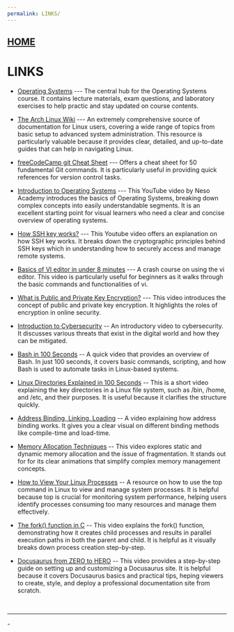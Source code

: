 ```yaml
---
permalink: LINKS/
---
```

## [HOME](../)

# LINKS

* [Operating Systems](https://os.vlsm.org/) --- The central hub for the Operating Systems course. It contains lecture materials, exam questions, and laboratory exercises to help practic and stay updated on course contents.

* [The Arch Linux Wiki](https://wiki.archlinux.org/title/Main_page) --- An extremely comprehensive source of documentation for Linux users, covering a wide range of topics from basic setup to advanced system administration. This resource is particularly valuable because it provides clear, detailed, and up-to-date guides that can help in navigating Linux.

* [freeCodeCamp git Cheat Sheet](https://www.freecodecamp.org/news/git-cheat-sheet/) --- Offers a cheat sheet for 50 fundamental Git commands. It is particularly useful in providing quick references for version control tasks. 

* [Introduction to Operating Systems](https://youtu.be/vBURTt97EkA?si=81_dozikeNZ9jqeJ) --- This YouTube video by Neso Academy introduces the basics of Operating Systems, breaking down complex concepts into easily understandable segments. It is an excellent starting point for visual learners who need a clear and concise overview of operating systems.

* [How SSH key works?](https://www.youtube.com/watch?v=y2SWzw9D4RA) --- This Youtube video offers an explanation on how SSH key works. It breaks down the cryptographic principles behind SSH keys which in understanding how to securely access and manage remote systems.

* [Basics of VI editor in under 8 minutes](https://www.youtube.com/watch?v=-_DvfdgR-LA&t=4s) --- A crash course on using the vi editor. This video is particularly useful for beginners as it walks through the basic commands and functionalities of vi.

* [What is Public and Private Key Encryption?](https://www.youtube.com/watch?v=84sO-0JxoHU) --- This video introduces the concept of public and private key encryption. It highlights the roles of encryption in online security.

* [Introduction to Cybersecurity](https://www.youtube.com/watch?v=ULGILG-ZhO0&list=PLQVJk9oC5JKq15cieChuOU9zFdf-FlnMi) -- An introductory video to cybersecurity. It discusses various threats that exist in the digital world and how they can be mitigated.

* [Bash in 100 Seconds](https://www.youtube.com/watch?v=I4EWvMFj37g) -- A quick video that provides an overview of Bash. In just 100 seconds, it covers basic commands, scripting, and how Bash is used to automate tasks in Linux-based systems.

* [Linux Directories Explained in 100 Seconds](https://www.youtube.com/watch?v=42iQKuQodW4) -- This is a short video explaining the key directories in a Linux file system, such as /bin, /home, and /etc, and their purposes. It is useful because it clarifies the structure quickly.

* [Address Binding, Linking, Loading](https://www.youtube.com/watch?v=40mrrsRJLYc) -- A video explaining how address binding works. It gives you a clear visual on different binding methods like compile-time and load-time. 

* [Memory Allocation Techniques](https://www.youtube.com/watch?v=JPaevdRfmV0) -- This video explores static and dynamic memory allocation and the issue of fragmentation. It stands out for for its clear animations that simplify complex memory management concepts.

* [How to View Your Linux Processes](https://www.freecodecamp.org/news/linux-top/) -- A resource on how to use the top command in Linux to view and manage system processes. It is helpful because top is crucial for monitoring system performance, helping users identify processes consuming too many resources and manage them effectively.

* [The fork() function in C](https://www.youtube.com/watch?v=cex9XrZCU14) -- This video explains the fork() function, demonstrating how it creates child processes and results in parallel execution paths in both the parent and child. It is helpful as it visually breaks down process creation step-by-step.

* [Docusaurus from ZERO to HERO](https://www.youtube.com/watch?v=Aw9D0YMK8Sk) -- This video provides a step-by-step guide on setting up and customizing a Docusaurus site. It is helpful because it covers Docusaurus basics and practical tips, heping viewers to create, style, and deploy a professional documentation site from scratch.

<br>
<hr>-
